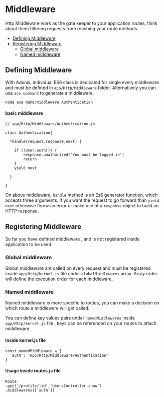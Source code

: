 # Middleware

Http Middleware work as the gate keeper to your application routes, think about them filtering requests from reaching your route methods.



- [Defining Middleware](#defining-middleware)
- [Registering Middleware](#registering-middleware)
    - [Global middleware](#global-middleware)
    - [Named middleware](#named-middleware)




## Defining Middleware

With Adonis, individual ES6 class is dedicated for single every middleware and must be defined in `app/Http/Middleware` folder. Alternatively you can use `ace command` to generate a middleware.


```bash,line-numbers
node ace make:middleware Authentication
```

#### basic middleware
```javascript,line-numbers
// app/Http/Middleware/Authentication.js

class Authentication{

  *handle(request,response,next) {

    if (!User.auth()) {
        response.unathorized('You must be logged in')
        return
    }
    yield next

  }

}
```

On above middleware, `handle` method is an Es6 generator function, which accepts three arguments. If you want the request to go forward than `yield next` otherwise throw an error or make use of a `response` object to build an HTTP response.


## Registering Middleware

So far you have defined middleware , and is not registered inside application to be used.

### Global middleware

Global middleware are called on every request and must be registered inside `app/Http/kernel.js` file under `globalMiddlewares` array. Array order will define the execution order for each middleware.

### Named middleware

Named middleware is more specific to routes, you can make a decision on which route a middleware will get called.

You can define key values pairs under `namedMiddlewares` inside `app/Http/kernel.js` file , keys can be referenced on your routes to attach middleware.

#### Inside kernel.js file

```javascript,line-numbers
const namedMiddleware = {
  'auth': 'App/Http/Middleware/Authentication'
}
```

#### Usage inside routes.js file

```javascript,line-numbers
Route
.get('/profile/:id','UsersController.show')
.middlewares(['auth'])
```
